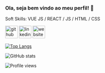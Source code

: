### Ola, seja bem vindo ao meu perfil! 👋

Soft Skills: VUE JS / REACT / JS / HTML / CSS

[<img src='https://cdn.jsdelivr.net/npm/simple-icons@3.0.1/icons/github.svg' alt='github' height='40'>](https://github.com/digosts)  [<img src='https://cdn.jsdelivr.net/npm/simple-icons@3.0.1/icons/linkedin.svg' alt='linkedin' height='40'>](https://www.linkedin.com/in/https://www.linkedin.com/in/rodrigo-braga-developer//)  [<img src='https://cdn.jsdelivr.net/npm/simple-icons@3.0.1/icons/icloud.svg' alt='website' height='40'>](https://rvupdesign.com.br/)  

[![Top Langs](https://github-readme-stats.vercel.app/api/top-langs/?username=digosts&layout=compact)](https://github.com/anuraghazra/github-readme-stats)



![GitHub stats](https://github-readme-stats.vercel.app/api?username=digosts&show_icons=true&theme=radical)  

![Profile views](https://gpvc.arturio.dev/digosts)  
